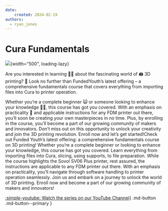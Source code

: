 ```yaml
---
date:
    created: 2024-02-19
authors:
  - ryan_jones
---
```


# Cura Fundamentals

![](https://fundedyouth.org/wp-content/uploads/2024/02/01-Cura-and-Sovol-Fundamentals-Cover.png){width="500", loading-lazy}


Are you interested in learning 👩‍🏫 about the fascinating world of 🖨️ 3D printing? 👀 Look no further than FundedYouth’s latest offering – a comprehensive fundamentals course that covers everything from importing files into Cura to printer operation.
<!-- more -->
Whether you’re a complete beginner 🙀 or someone looking to enhance your knowledge 👩‍🎓, this course has got you covered. With an emphasis on practicality 👋 and applicable instructions for any FDM printer out there, you’ll soon be creating your own masterpieces in no time. Plus, by enrolling in the course, you’ll become a part of our growing community of makers and innovators. Don’t miss out on this opportunity to unlock your creativity and join the 3D printing revolution. Enroll now and let’s get started!Check out Funded Youth’s latest offering: a comprehensive fundamentals course on 3D printing! Whether you’re a complete beginner or looking to enhance your knowledge, this course has got you covered. Learn everything from importing files into Cura, slicing, using supports, to file preparation. While the course highlights the Sovol SV06 Plus printer, rest assured, the instructions are applicable to any FDM printer out there. With an emphasis on practicality, you’ll navigate through software handling to printer operation seamlessly. Join us and embark on a journey to unlock the world of 3D printing. Enroll now and become a part of our growing community of makers and innovators!

[:simple-youtube: Watch the series on our YouTube Channel](https://www.youtube.com/watch?v=QugDQ1D3LP4&list=PLqD3DJZs3fm6rBqLXNAF-Ey6gNA6D6pjm){ .md-button .md-button--primary }
